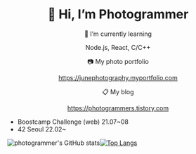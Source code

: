 <div align = center>
  <h1> 👋 Hi, I’m Photogrammer</h1>

🌱 I’m currently learning 
  
Node.js, React, C/C++
  
:camera: My photo portfolio
  
https://junephotography.myportfolio.com
  
:clipboard: My blog
  
https://photogrammers.tistory.com
</div>

- Boostcamp Challenge (web) 21.07~08
- 42 Seoul 22.02~

![photogrammer's GitHub stats](https://github-readme-stats.vercel.app/api?username=JuneParkCode&count_private=true&show_icons=true&theme=react&hide_border=1)[![Top Langs](https://github-readme-stats.vercel.app/api/top-langs/?username=JuneParkCode&theme=react&layout=compact&hide_border=1&count_private=true)](https://github.com/anuraghazra/github-readme-stats)


<!---
JuneParkCode/JuneParkCode is a ✨ special ✨ repository because its `README.md` (this file) appears on your GitHub profile.
You can click the Preview link to take a look at your changes.
--->
